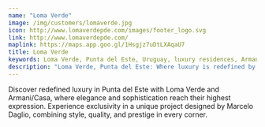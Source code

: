 ```yaml
---
name: "Loma Verde"
image: /img/customers/lomaverde.jpg
icon: http://www.lomaverdepde.com/images/footer_logo.svg
link: http://www.lomaverdepde.com/
maplink: https://maps.app.goo.gl/1Hsgjz7uDtLXAqaU7
title: Loma Verde
keywords: Loma Verde, Punta del Este, Uruguay, luxury residences, Armani/Casa, exclusive living
description: "Loma Verde, Punta del Este: Where luxury is redefined by Armani/Casa. Exclusive living in a unique architectural marvel."
---
```

Discover redefined luxury in Punta del Este with Loma Verde and Armani/Casa, where elegance and sophistication reach their highest expression. Experience exclusivity in a unique project designed by Marcelo Daglio, combining style, quality, and prestige in every corner.
